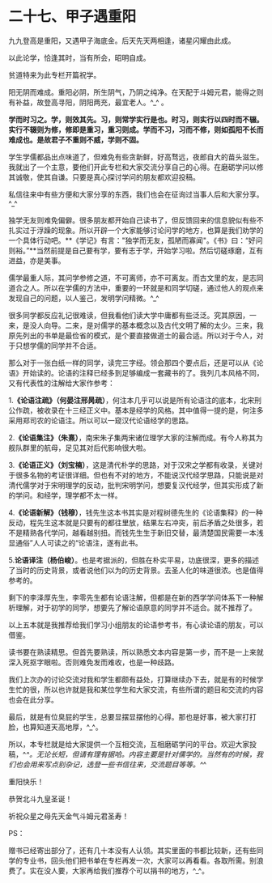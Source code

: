 # 二十七、甲子遇重阳

九九登高是重阳，又遇甲子海底金。后天先天两相逢，诸星闪耀由此成。

以此论学，恰逢其时，当有所会，昭明自成。

贫道特来为此专栏开篇祝学。

阳无阴而难成。重阳必阴，所生阴气，乃阴之纯净。在天配于斗姆元君，能得之则有补益，故登高寻阳，阴阳两充，最宜老人。^_^ 。 

**学而时习之。**学，则效其先。习，则常学实行是也。时习，则实行以四时而不辍。实行不辍则为修，修即是重习，重习则成。学而不习，习而不修，则如孤阳不长而难成也。是故**君子不重则不威，学则不固。**

学生学儒都品出点味道了，但难免有些贪新鲜，好高骛远，夜郎自大的苗头滋生。我就出了一个主意，要他们开此专栏和大家交流分享自己的心得。在磨砺学问以修其诚敬，使其自谦。只要是真心探讨学问的朋友都欢迎投稿。

私信往来中有些方便和大家分享的东西，我们也会在征询过当事人后和大家分享。^_^

独学无友则难免偏僻。很多朋友都开始自己读书了，但反馈回来的信息貌似有些不扎实过于浮躁的现象。所以开辟一个大家能够讨论问学的地方，也算是我们劝学的一个具体行动吧。**《学记》有言："独学而无友，孤陋而寡闻"。《书》曰：“好问则裕。”**当然前提是自己要有学，要有志于学，开始学习啦。然后切磋琢磨，互有进益，亦是美事。

儒学最重人际，其问学参修之道，不可离师，亦不可离友。而古文里的友，是志同道合之人。所以在学儒的方法中，重要的一环就是和同学切磋，通过他人的观点来发现自己的问题，以人鉴己，发明学问精微。^_^

很多同学都反应礼记很难读，但我看他们读大学中庸都有些泛泛。究其原因，一来，是没人向导。二来，是对儒学的基本概念以及古代文明了解的太少。三来，我原先列出的书单是最俭省的模式，是个要直接做道士的最合适。所以对于今人，对于只想学儒的同学并不合适。

那么对于一张白纸一样的同学，读完三字经。领会那四个要点后，还是可以从《论语》开始读的。论语的注释已经多到足够编成一套藏书的了。我列几本风格不同，又有代表性的注解给大家作参考：

1.**《论语注疏》（何晏注邢昺疏）**，何注本几乎可以说是所有论语注的底本，北宋刑公作疏，被收录在十三经正义中。基本是经学的风格。其中值得一提的是，何注多采用郑司农的论语注。所以可以一窥汉代论语经学的思路。

2.**《论语集注》（朱熹）**，南宋朱子集两宋诸位理学大家的注解而成。有今人称其为舰队群里的航母，足见其对后代影响很大啦。

3.**《论语正义》（刘宝楠）**，这是清代朴学的思路，对于汉宋之学都有收录，关键对于很多名物的考证很详细。但也有不对的地方，不能说汉代经学思路，只能说是对清代儒学对于宋明理学的反动，批判宋明学问，想要复汉代经学，但其实形成了新的学问。和经学，理学都不太一样。

4.**《论语新解》（钱穆）**，钱先生这本书其实是对程树德先生的《论语集释》的一种反动，程先生这本就是只要有的都往里放，结果左右冲突，前后矛盾之处很多，若不是精熟各代学问，越看越别扭。而钱先生生于新旧交替，最清楚国民需要一本浅显通俗”人人可读之的“论语注，遂有此书。

5.**论语译注（杨伯峻）**。也是考据派的，但胜在朴实平易，功底很深，更多的描述了当时的历史背景，或者说他们以为的历史背景。去圣人化的味道很浓。也是值得参考的。

剩下的李泽厚先生，李零先生都有论语注解，但都是在新的西学学问体系下一种解析理解，对于初学的同学，想要先了解论语原意的同学并不适合。就不推荐了。

以上五本就是我推荐给我们学习小组朋友的论语参考书，有心读论语的朋友，可以借鉴。

读书要在熟读精思。但首先要熟读，所以熟悉文本内容是第一步，而不是一上来就深入死抠字眼啦。否则难免发而难收，也是一种歧路。

我们上次办的讨论交流对我和学生都颇有益处，打算继续办下去，就是有的时候学生忙的很，所以也许就是我和某位学生和大家交流，有些所谓的题目和交流的内容也会在此分享。

最后，就是有位臭屁的学生，总要显摆显摆他的心得。那也是好事，被大家打打脸，也算知道天高地厚，^_^。

所以，本专栏就是给大家提供一个互相交流，互相磨砺学问的平台。欢迎大家投稿，^_^。无论长短，但请有理有据哈。内容主要是针对儒学的。当然有的时候，我们也会用来写点别杂记，选登一些书信往来，交流题目等等。^_^

 

重阳快乐！

恭贺北斗九皇圣诞！

祈祝众星之母先天金气斗姆元君圣寿！

PS：

赠书已经寄出部分了，还有几十本没有人认领。其实里面的书都比较新，还有些同学的专业书，回头他们把书单在专栏再发一次，大家可以再看看。各取所需。别浪费了。实在没人要，大家再给我们推荐个可以捐书的地方，^_^。